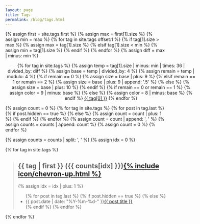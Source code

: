 ```yaml
---
layout: page
title: Tags
permalink: /blog/tags.html
---
```


{% assign first = site.tags.first %}
{% assign max = first[1].size %}
{% assign min = max %}
{% for tag in site.tags offset:1 %}
  {% if tag[1].size > max %}
    {% assign max = tag[1].size %}
  {% elsif tag[1].size < min %}
    {% assign min = tag[1].size %}
  {% endif %}
{% endfor %}
{% assign diff = max | minus: min %}

<p id="tags"></p>
<center><div style="width:600px">
{% for tag in site.tags %}
  {% assign temp = tag[1].size | minus: min | times: 36 | divided_by: diff %}
  {% assign base = temp | divided_by: 4 %}
  {% assign remain = temp | modulo: 4 %}
  {% if remain == 0 %}
    {% assign size = base | plus: 9 %}
  {% elsif remain == 1 or remain == 2 %}
    {% assign size = base | plus: 9 | append: '.5' %}
  {% else %}
    {% assign size = base | plus: 10 %}
  {% endif %}
  {% if remain == 0 or remain == 1 %}
    {% assign color = 9 | minus: base %}
  {% else %}
    {% assign color = 8 | minus: base %}
  {% endif %}
  <a href="#{{ tag[0] }}-ref" style="font-size: {{ size }}pt; color: #{{ color }}{{ color }}{{ color }};">{{ tag[0] }}</a>
{% endfor %}
</div></center>

{% assign count = 0 %}
{% for tag in site.tags %}
    {% for post in tag.last %}
      {% if post.hidden == true %}
      {% else %}
        {% assign count = count | plus: 1 %}
      {% endif %}
    {% endfor %}
    {% assign count = count | append: ', ' %}
    {% assign counts = counts | append: count %}
    {% assign count = 0 %}
{% endfor %}

{% assign counts = counts | split: ', ' %}
{% assign idx = 0 %}

{% for tag in site.tags %}
<blockquote>
<h2 id="{{ tag[0] }}-ref">{{ tag | first }} ({{ counts[idx] }})<a href="#tags">{% include icon/chevron-up.html %}</a></h2>
    {% assign idx = idx | plus: 1 %}
<ul class="arc-list">
    {% for post in tag.last %}
      {% if post.hidden == true %}
      {% else %}
        <li>{{ post.date | date: "%Y-%m-%d-" }}<a href="{{ post.url }}">{{ post.title }}</a></li>
      {% endif %}
    {% endfor %}
</ul>
</blockquote>
{% endfor %}
